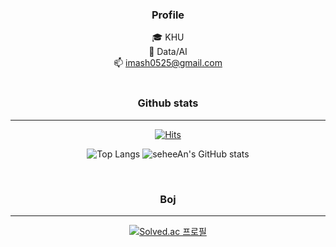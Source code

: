 <div align="center">
  
### Profile
🎓 KHU  
🌱 Data/AI  
📫 imash0525@gmail.com  
<br>


### Github stats
---
[![Hits](https://hits.seeyoufarm.com/api/count/incr/badge.svg?url=https%3A%2F%2Fgithub.com%2FseheeAn&count_bg=%23B94DF5&title_bg=%23000000&icon=&icon_color=%23E7E7E7&title=hits&edge_flat=false)](https://hits.seeyoufarm.com)

![Top Langs](https://github-readme-stats.vercel.app/api/top-langs/?username=seheeAn&layout=compact&theme=cobalt) ![seheeAn's GitHub stats](https://github-readme-stats.vercel.app/api?username=seheeAn&show_icons=true&theme=cobalt)

<br>

### Boj
---
[![Solved.ac
프로필](http://mazassumnida.wtf/api/v2/generate_badge?boj=imash0728)](https://solved.ac/imash0728)

</div>

